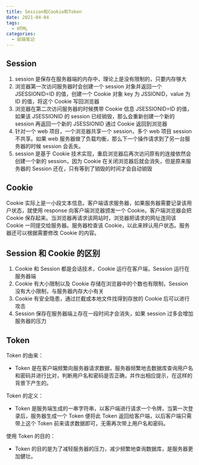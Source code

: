 ```yaml
---
title: Session和Cookie和Token
date: 2021-04-04
tags:
  - HTML
categories:
  - 前端笔记
---
```


## Session

1. session 是保存在服务器端的内存中，理论上是没有限制的，只要内存够大
2. 浏览器第一次访问服务器时会创建一个 session 对象并返回一个 JSESSIONID=ID 的值，创建一个 Cookie 对象 key 为 JSSIONID，value 为 ID 的值，将这个 Cookie 写回浏览器
3. 浏览器在第二次访问服务器的时候携带 Cookie 信息 JSESSIONID=ID 的值，如果该 JSESSIONID 的 session 已经销毁，那么会重新创建一个新的 session 再返回一个新的 JSESSIONID 通过 Cookie 返回到浏览器
4. 针对一个 web 项目，一个浏览器共享一个 session，多个 web 项目 session 不共享。如果 web 服务器做了负载均衡，那么下一个操作请求到了另一台服务器的时候 session 会丢失。
5. session 是基于 Cookie 技术实现，重启浏览器后再次访问原有的连接依然会创建一个新的 session，因为 Cookie 在关闭浏览器后就会消失，但是原来服务器的 Session 还在，只有等到了销毁的时间才会自动销毁

## Cookie

Cookie 实际上是一小段文本信息。客户端请求服务器，如果服务器需要记录该用户状态，就使用 response 向客户端浏览器颁发一个 Cookie。客户端浏览器会把 Cookie 保存起来。当浏览器再请求该网站时，浏览器把请求的网址连同该 Cookie 一同提交给服务器。服务器检查该 Cookie，以此来辨认用户状态。服务器还可以根据需要修改 Cookie 的内容。

## Session 和 Cookie 的区别

1. Cookie 和 Session 都是会话技术，Cookie 运行在客户端，Session 运行在服务器端
2. Cookie 有大小限制以及 Cookie 存储在浏览器中的个数也有限制，Session 没有大小限制，与服务器内存大小有关
3. Cookie 有安全隐患，通过拦截或本地文件找得到存放的 Cookie 后可以进行攻击
4. Session 保存在服务器端上存在一段时间才会消失，如果 session 过多会增加服务器的压力

## Token

Token 的由来：

- Token 是在客户端频繁向服务器请求数据，服务器频繁地去数据库查询用户名和密码并进行比对，判断用户名和密码是否正确，并作出相应提示，在这样的背景下产生的。

Token 的定义：

- Token 是服务端生成的一串字符串，以客户端进行请求一个令牌，当第一次登录后，服务器生成一个 Token 便将此 Token 返回给客户端，以后客户端只需带上这个 Token 前来请求数据即可，无需再次带上用户名和密码。

使用 Token 的目的：

- Token 的目的是为了减轻服务器的压力，减少频繁地查询数据库，是服务器更加健壮。
